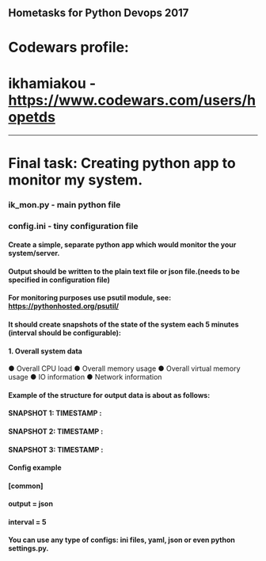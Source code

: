 ## Hometasks for Python Devops 2017
# Codewars profile:
# ikhamiakou - https://www.codewars.com/users/hopetds
------------
# Final task: Creating python app to monitor my system.
### ik_mon.py - main python file
### config.ini - tiny configuration file
#### Create a simple, separate python app which would monitor the your system/server.
#### Output should be written to the plain text file or json file.(needs to be specified in configuration file)
#### For monitoring purposes use psutil module, see: https://pythonhosted.org/psutil/
#### It should create snapshots of the state of the system each 5 minutes (interval should be configurable):
#### 1. Overall system data
  ● Overall CPU load
  ● Overall memory usage
  ● Overall virtual memory usage
  ● IO information
  ● Network information
#### Example of the structure for output data is about as follows:
#### SNAPSHOT 1: TIMESTAMP : <columns for system wide data>
#### SNAPSHOT 2: TIMESTAMP : <columns for system wide data>
#### SNAPSHOT 3: TIMESTAMP : <columns for system wide data>
#### Config example
#### [common]
#### output = json
#### interval = 5
#### You can use any type of configs: ini files, yaml, json or even python settings.py.

